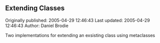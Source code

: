 ## Extending Classes

Originally published: 2005-04-29 12:46:43
Last updated: 2005-04-29 12:46:43
Author: Daniel Brodie

Two implementations for extending an exsisting class using metaclasses